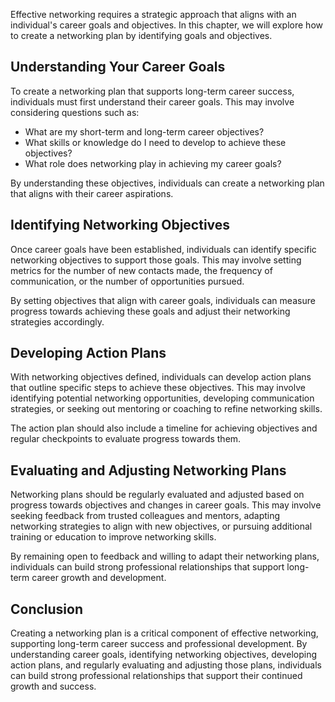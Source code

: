 
Effective networking requires a strategic approach that aligns with an individual's career goals and objectives. In this chapter, we will explore how to create a networking plan by identifying goals and objectives.

Understanding Your Career Goals
-------------------------------

To create a networking plan that supports long-term career success, individuals must first understand their career goals. This may involve considering questions such as:

* What are my short-term and long-term career objectives?
* What skills or knowledge do I need to develop to achieve these objectives?
* What role does networking play in achieving my career goals?

By understanding these objectives, individuals can create a networking plan that aligns with their career aspirations.

Identifying Networking Objectives
---------------------------------

Once career goals have been established, individuals can identify specific networking objectives to support those goals. This may involve setting metrics for the number of new contacts made, the frequency of communication, or the number of opportunities pursued.

By setting objectives that align with career goals, individuals can measure progress towards achieving these goals and adjust their networking strategies accordingly.

Developing Action Plans
-----------------------

With networking objectives defined, individuals can develop action plans that outline specific steps to achieve these objectives. This may involve identifying potential networking opportunities, developing communication strategies, or seeking out mentoring or coaching to refine networking skills.

The action plan should also include a timeline for achieving objectives and regular checkpoints to evaluate progress towards them.

Evaluating and Adjusting Networking Plans
-----------------------------------------

Networking plans should be regularly evaluated and adjusted based on progress towards objectives and changes in career goals. This may involve seeking feedback from trusted colleagues and mentors, adapting networking strategies to align with new objectives, or pursuing additional training or education to improve networking skills.

By remaining open to feedback and willing to adapt their networking plans, individuals can build strong professional relationships that support long-term career growth and development.

Conclusion
----------

Creating a networking plan is a critical component of effective networking, supporting long-term career success and professional development. By understanding career goals, identifying networking objectives, developing action plans, and regularly evaluating and adjusting those plans, individuals can build strong professional relationships that support their continued growth and success.
